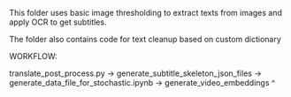This folder uses basic image thresholding to extract texts from images and apply OCR to get subtitles.

The folder also contains code for text cleanup based on custom dictionary

WORKFLOW:

translate_post_process.py -> generate_subtitle_skeleton_json_files -> generate_data_file_for_stochastic.ipynb ->
                                         generate_video_embeddings ^